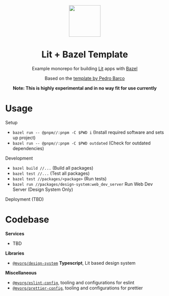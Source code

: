 <div align="center">
    <img width="100px" height="auto" src="https://blog.bazel.build/images/bazel-icon.svg" />
  <br>
  <h1>Lit + Bazel Template</h1>
  <p>
    Example monorepo for building <a href="https://lit.dev" target="_blank">Lit</a> apps with <a href="https://bazel.build" target="_blank">Bazel</a>
  </p>
  <p>
    Based on the <a href="https://github.com/pedrobarco/typescript-bazel-template" target="_blank">template by Pedro Barco</a>
  </p>

  <p><b>Note: This is highly experimental and in no way fit for use currently</b></p>
</div>

# Usage

Setup

- `bazel run -- @pnpm//:pnpm -C $PWD i` (Install required software and sets up project)
- `bazel run -- @pnpm//:pnpm -C $PWD outdated` (Check for outdated dependencies)

Development

- `bazel build //...` (Build all packages)
- `bazel test //...` (Test all packages)
- `bazel test //packages/<package>` (Run tests)
- `bazel run //packages/design-system:web_dev_server` Run Web Dev Server (Design System Only)

Deployment (TBD)

# Codebase

**Services**

- TBD

**Libraries**

- [`@myorg/design-system`](packages/design-system/) **Typescript**, Lit based design system


**Miscellaneous**

- [`@myorg/eslint-config`](packages/config/eslint-config), tooling and configurations for eslint
- [`@myorg/prettier-config`](packages/config/prettier-config), tooling and configurations for prettier
